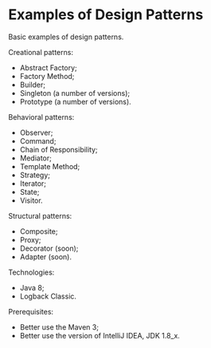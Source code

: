 # Examples of Design Patterns

Basic examples of design patterns.

Creational patterns:
- Abstract Factory;
- Factory Method;
- Builder;
- Singleton (a number of versions);
- Prototype (a number of versions).

Behavioral patterns:
- Observer;
- Command;
- Chain of Responsibility;
- Mediator;
- Template Method;
- Strategy;
- Iterator;
- State;
- Visitor.

Structural patterns:
- Composite;
- Proxy;
- Decorator (soon);
- Adapter (soon).

Technologies:
- Java 8;
- Logback Classic.

Prerequisites:
- Better use the Maven 3;
- Better use the version of IntelliJ IDEA, JDK 1.8_x.
